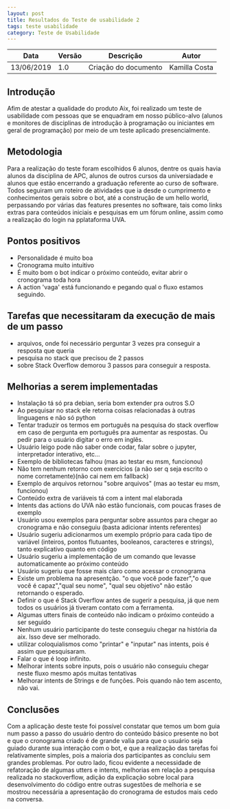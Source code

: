 ```yaml
---
layout: post
title: Resultados do Teste de usabilidade 2
tags: teste usabilidade
category: Teste de Usabilidade
---
```


| Data       | Versão | Descrição            | Autor         |
| ---------- | ------ | -------------------- | ------------- |
| 13/06/2019 | 1.0    | Criação do documento | Kamilla Costa |

## Introdução

Afim de atestar a qualidade do produto Aix, foi realizado um teste de usabilidade com pessoas que se enquadram em nosso público-alvo (alunos e monitores de disciplinas de introdução à programação ou iniciantes em geral de programação) por meio de um teste aplicado presencialmente.

## Metodologia

Para a realização do teste foram escolhidos 6 alunos, dentre os quais havia alunos da disciplina de APC, alunos de outros cursos da universiadade e alunos que estão encerrando a graduação referente ao curso de software. Todos seguiram um roteiro de atividades que ia desde o cumprimento e conhecimentos gerais sobre o bot, até a construção de um hello world, perpassando por várias das features presentes no software, tais como links extras para conteúdos iniciais e pesquisas em um fórum online, assim como a realização do login na pplataforma UVA.

## Pontos positivos

- Personalidade é muito boa
- Cronograma muito intuitivo
- É muito bom o bot indicar o próximo conteúdo, evitar abrir o cronograma toda hora
- A action 'vaga' está funcionando e pegando qual o fluxo estamos seguindo.

## Tarefas que necessitaram da execução de mais de um passo

- arquivos, onde foi necessário perguntar 3 vezes pra conseguir a resposta que queria
- pesquisa no stack que precisou de 2 passos
- sobre Stack Overflow demorou 3 passos para conseguir a resposta.

## Melhorias a serem implementadas

- Instalação tá só pra debian, seria bom extender pra outros S.O
- Ao pesquisar no stack ele retorna coisas relacionadas à outras linguagens e não só python
- Tentar traduzir os termos em português na pesquisa do stack overflow em caso de pergunta em português pra aumentar as respostas. Ou pedir para o usuário digitar o erro em inglês.
- Usuário leigo pode não saber onde codar, falar sobre o jupyter, interpretador interativo, etc...
- Exemplo de bibliotecas falhou (mas ao testar eu msm, funcionou)
- Não tem nenhum retorno com exercícios (a não ser q seja escrito o nome corretamente)(não cai nem em fallback)
- Exemplo de arquivos retornou "sobre arquivos" (mas ao testar eu msm, funcionou)
- Conteúdo extra de variáveis tá com a intent mal elaborada
- Intents das actions do UVA não estão funcionais, com poucas frases de exemplo
- Usuário usou exemplos para perguntar sobre assuntos para chegar ao cronograma e não conseguiu (basta adicionar intents referentes)
- Usuário sugeriu adicionarmos um exemplo próprio para cada tipo de variável (inteiros, pontos flutuantes, booleanos, caracteres e strings), tanto explicativo quanto em código
- Usuário sugeriu a implementação de um comando que levasse automaticamente ao próximo conteúdo
- Usuário sugeriu que fosse mais claro como acessar o cronograma
- Existe um problema na apresentção. "o que você pode fazer","o que você é capaz","qual seu nome", "qual seu objetivo" não estão retornando o esperado.
- Definir o que é Stack Overflow antes de sugerir a pesquisa, já que nem todos os usuários já tiveram contato com a ferramenta.
- Algumas utters finais de conteúdo não indicam o próximo conteúdo a ser seguido
- Nenhum usuário participante do teste conseguiu chegar na história da aix. Isso deve ser melhorado.
- utilizar coloquialismos como "printar" e "inputar" nas intents, pois é assim que pesquisaram.
- Falar o que é loop infinito.
- Melhorar intents sobre inputs, pois o usuário não conseguiu chegar neste fluxo mesmo após muitas tentativas
- Melhorar intents de Strings e de funções. Pois quando não tem ascento, não vai.

## Conclusões

Com a aplicação deste teste foi possível constatar que temos um bom guia num passo a passo do usuário dentro do conteúdo básico presente no bot e que o cronograma criado é de grande valia para que o usuário seja guiado durante sua interação com o bot, e que a realização das tarefas foi relativamente simples, pois a maioria dos participantes as concluiu sem grandes problemas. Por outro lado, ficou evidente a necessidade de refatoração de algumas utters e intents, melhorias em relação a pesquisa realizada no stackoverflow, adição da explicação sobre local para desenvolvimento do código entre outras sugestões de melhoria e se mostrou necessária a apresentação do cronograma de estudos mais cedo na conversa.
